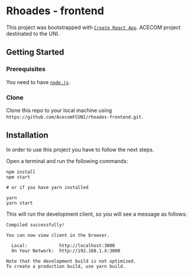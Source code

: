 # Rhoades - frontend

This project was bootstrapped with [`Create React App`](https://create-react-app.dev/docs/getting-started/).
ACECOM project destinated to the UNI.

## Getting Started

### Prerequisites

You need to have [`node.js`](https://nodejs.org/en/download/).

### Clone

Clone this repo to your local machine using `https://github.com/AcecomFCUNI/rhoades-frontend.git`.

## Installation

In order to use this project you have to follow the next steps.

Open a terminal and run the following commands:

```
npm install
npm start

# or if you have yarn installed

yarn
yarn start
```

This will run the development client, so you will see a message as follows:

```
Compiled successfully!

You can now view client in the browser.

  Local:            http://localhost:3000
  On Your Network:  http://192.168.1.X:3000

Note that the development build is not optimized.
To create a production build, use yarn build.
```
